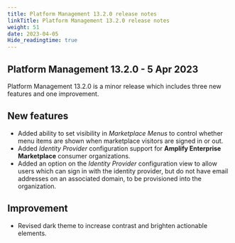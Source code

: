```yaml
---
title: Platform Management 13.2.0 release notes
linkTitle: Platform Management 13.2.0 release notes
weight: 51
date: 2023-04-05
Hide_readingtime: true
---
```


## Platform Management 13.2.0 - 5 Apr 2023

Platform Management 13.2.0 is a minor release which includes three new features and one improvement.

## New features

* Added ability to set visibility in *Marketplace Menus* to control whether menu items are shown when marketplace visitors are signed in or out.
* Added *Identity Provider* configuration support for **Amplify Enterprise Marketplace** consumer organizations.
* Added an option on the *Identity Provider* configuration view to allow users which can sign in with the identity provider, but do not have email addresses on an associated domain, to be provisioned into the organization.

## Improvement

* Revised dark theme to increase contrast and brighten actionable elements.
